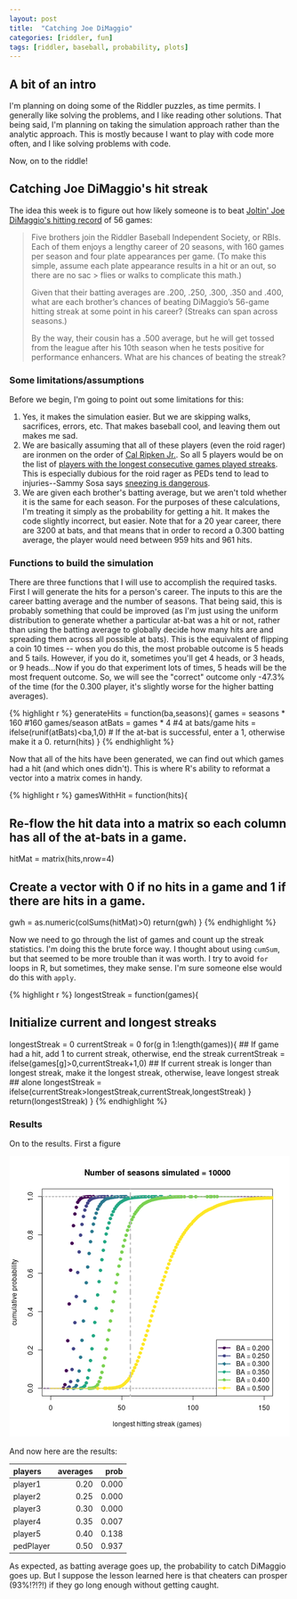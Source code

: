 ```yaml
---
layout: post
title:  "Catching Joe DiMaggio"
categories: [riddler, fun]
tags: [riddler, baseball, probability, plots]
---
```



## A bit of an intro
I'm planning on doing some of the Riddler puzzles, as time permits.  I generally like solving the problems, and I like reading other solutions.  That being said, I'm planning on taking the simulation approach rather than the analytic approach.  This is mostly because I want to play with code more often, and I like solving problems with code.  

Now, on to the riddle!

## Catching Joe DiMaggio's hit streak

The idea this week is to figure out how likely someone is to beat [Joltin' Joe DiMaggio's hitting record](https://fivethirtyeight.com/features/can-the-riddler-bros-beat-joe-dimaggios-hitting-streak/) of 56 games:

> Five brothers join the Riddler Baseball Independent Society, or RBIs. Each of them enjoys a lengthy career of 20 
> seasons, with 160 games per season and four plate appearances per game. (To make this simple, assume each plate
> appearance results in a hit or an out, so there are no sac > flies or walks to complicate this math.)
>
> Given that their batting averages are .200, .250, .300, .350 and .400, what are each brother’s chances of beating 
> DiMaggio’s 56-game hitting streak at some point in his career? (Streaks can span across seasons.)
>
> By the way, their cousin has a .500 average, but he will get tossed from the league after his 10th season when he 
> tests positive for performance enhancers. What are his chances of beating the streak?

### Some limitations/assumptions
Before we begin, I'm going to point out some limitations for this:

1. Yes, it makes the simulation easier.  But we are skipping walks, sacrifices, errors, etc.  That makes baseball cool, and leaving them out makes me sad.
2. We are basically assuming that all of these players (even the roid rager) are ironmen on the order of [Cal Ripken Jr.](https://en.wikipedia.org/wiki/Cal_Ripken_Jr.).  So all 5 players would be on the list of [players with the longest consecutive games played streaks](https://en.wikipedia.org/wiki/Major_League_Baseball_consecutive_games_played_streaks).  This is especially dubious for the roid rager as PEDs tend to lead to injuries--Sammy Sosa says [sneezing is dangerous](http://www.espn.com/mlb/news/story?id=1804239).
3. We are given each brother's batting average, but we aren't told whether it is the same for each season.  For the purposes of these calculations, I'm treating it simply as the probability for getting a hit.  It makes the code slightly incorrect, but easier.  Note that for a 20 year career, there are 3200 at bats, and that means that in order to record a 0.300 batting average, the player would need between 959 hits and 961 hits.

### Functions to build the simulation
There are three functions that I will use to accomplish the required tasks.  First I will generate the hits for a person's career.  The inputs to this are the career batting average and the number of seasons.  That being said, this is probably something that could be improved (as I'm just using the uniform distribution to generate whether a particular at-bat was a hit or not, rather than using the batting average to globally decide how many hits are and spreading them across all possible at bats).  This is the equivalent of flipping a coin 10 times -- when you do this, the most probable outcome is 5 heads and 5 tails.  However, if you do it, sometimes you'll get 4 heads, or 3 heads, or 9 heads...Now if you do that experiment lots of times, 5 heads will be the most frequent outcome.  So, we will see the "correct" outcome only -47.3% of the time (for the 0.300 player, it's slightly worse for the higher batting averages).


{% highlight r %}
generateHits = function(ba,seasons){
  games = seasons * 160           #160 games/season 
  atBats = games * 4              #4 at bats/game
  hits = ifelse(runif(atBats)<ba,1,0)  # If the at-bat is successful, enter a 1, otherwise make it a 0.
  return(hits)
}
{% endhighlight %}

Now that all of the hits have been generated, we can find out which games had a hit (and which ones didn't).  This is where R's ability to reformat a vector into a matrix comes in handy.  


{% highlight r %}
gamesWithHit = function(hits){
  ## Re-flow the hit data into a matrix so each column has all of the at-bats in a game. 
  hitMat = matrix(hits,nrow=4)
  ## Create a vector with 0 if no hits in a game and 1 if there are hits in a game.
  gwh = as.numeric(colSums(hitMat)>0)
  return(gwh)
}
{% endhighlight %}

Now we need to go through the list of games and count up the streak statistics.  I'm doing this the brute force way.  I thought about using `cumSum`, but that seemed to be more trouble than it was worth.  I try to avoid `for` loops in R, but sometimes, they make sense.  I'm sure someone else would do this with `apply`.


{% highlight r %}
longestStreak = function(games){
  ## Initialize current and longest streaks
  longestStreak = 0
  currentStreak = 0
  for(g in 1:length(games)){
    ## If game had a hit, add 1 to current streak, otherwise, end the streak
    currentStreak = ifelse(games[g]>0,currentStreak+1,0)
    ## If current streak is longer than longest streak, make it the longest streak, otherwise, leave longest streak 
    ## alone
    longestStreak = ifelse(currentStreak>longestStreak,currentStreak,longestStreak)
  }
  return(longestStreak)
}
{% endhighlight %}


### Results

On to the results.  First a figure

![plot of chunk catchingJoe](/figure/catchingJoe-1.png)

And now here are the results:

|players   | averages|  prob|
|:---------|--------:|-----:|
|player1   |     0.20| 0.000|
|player2   |     0.25| 0.000|
|player3   |     0.30| 0.000|
|player4   |     0.35| 0.007|
|player5   |     0.40| 0.138|
|pedPlayer |     0.50| 0.937|

As expected, as batting average goes up, the probability to catch DiMaggio goes up.  But I suppose the lesson learned here is that cheaters can prosper (93%!?!?!) if they go long enough without getting caught.
